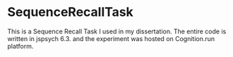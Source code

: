 # SequenceRecallTask
This is a Sequence Recall Task I used in my dissertation. The entire code is written in jspsych 6.3. and the experiment was hosted on Cognition.run platform.
